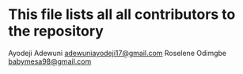# This file lists all all contributors to the repository

Ayodeji Adewuni <adewuniayodeji17@gmail.com>
Roselene Odimgbe <babymesa98@gmail.com>

